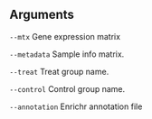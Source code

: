 

## Arguments
`--mtx` Gene expression matrix

`--metadata` Sample info matrix.

`--treat` Treat group name.

`--control` Control group name.

`--annotation` Enrichr annotation file

